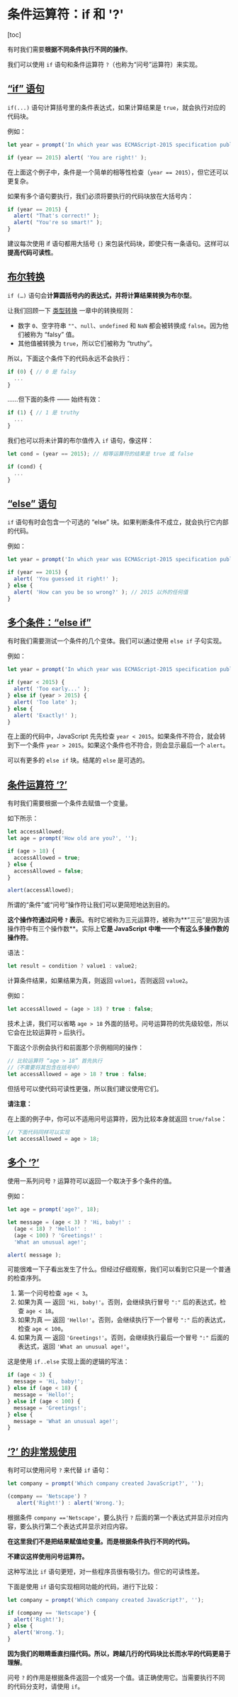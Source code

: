 # 条件运算符：if 和 '?'

[toc]

有时我们需要**根据不同条件执行不同的操作**。

我们可以使用 `if` 语句和条件运算符 `?`（也称为“问号”运算符）来实现。

## [“if” 语句](https://zh.javascript.info/ifelse#if-yu-ju)

`if(...)` 语句计算括号里的条件表达式，如果计算结果是 `true`，就会执行对应的代码块。

例如：

```javascript
let year = prompt('In which year was ECMAScript-2015 specification published?', '');

if (year == 2015) alert( 'You are right!' );
```

在上面这个例子中，条件是一个简单的相等性检查（`year == 2015`），但它还可以更复杂。

如果有多个语句要执行，我们必须将要执行的代码块放在大括号内：

```javascript
if (year == 2015) {
  alert( "That's correct!" );
  alert( "You're so smart!" );
}
```

建议每次使用 if 语句都用大括号 `{}` 来包装代码块，即使只有一条语句。这样可以**提高代码可读性**。

## [布尔转换](https://zh.javascript.info/ifelse#bu-er-zhuan-huan)

`if (…)` 语句会**计算圆括号内的表达式，并将计算结果转换为布尔型**。

让我们回顾一下 [类型转换](https://zh.javascript.info/type-conversions) 一章中的转换规则：

- 数字 `0`、空字符串 `""`、`null`、`undefined` 和 `NaN` 都会被转换成 `false`。因为他们被称为 “falsy” 值。
- 其他值被转换为 `true`，所以它们被称为 “truthy”。

所以，下面这个条件下的代码永远不会执行：

```javascript
if (0) { // 0 是 falsy
  ...
}
```

……但下面的条件 —— 始终有效：

```javascript
if (1) { // 1 是 truthy
  ...
}
```

我们也可以将未计算的布尔值传入 `if` 语句，像这样：

```javascript
let cond = (year == 2015); // 相等运算符的结果是 true 或 false

if (cond) {
  ...
}
```

## [“else” 语句](https://zh.javascript.info/ifelse#else-yu-ju)

`if` 语句有时会包含一个可选的 “else” 块。如果判断条件不成立，就会执行它内部的代码。

例如：

```javascript
let year = prompt('In which year was ECMAScript-2015 specification published?', '');

if (year == 2015) {
  alert( 'You guessed it right!' );
} else {
  alert( 'How can you be so wrong?' ); // 2015 以外的任何值
}
```

## [多个条件：“else if”](https://zh.javascript.info/ifelse#duo-ge-tiao-jian-elseif)

有时我们需要测试一个条件的几个变体。我们可以通过使用 `else if` 子句实现。

例如：

```javascript
let year = prompt('In which year was ECMAScript-2015 specification published?', '');

if (year < 2015) {
  alert( 'Too early...' );
} else if (year > 2015) {
  alert( 'Too late' );
} else {
  alert( 'Exactly!' );
}
```

在上面的代码中，JavaScript 先先检查 `year < 2015`。如果条件不符合，就会转到下一个条件 `year > 2015`。如果这个条件也不符合，则会显示最后一个 `alert`。

可以有更多的 `else if` 块。结尾的 `else` 是可选的。

## [条件运算符 ‘?’](https://zh.javascript.info/ifelse#tiao-jian-yun-suan-fu)

有时我们需要根据一个条件去赋值一个变量。

如下所示：

```javascript
let accessAllowed;
let age = prompt('How old are you?', '');

if (age > 18) {
  accessAllowed = true;
} else {
  accessAllowed = false;
}

alert(accessAllowed);
```

所谓的“条件”或“问号”操作符让我们可以更简短地达到目的。

**这个操作符通过问号 `?` 表示**。有时它被称为三元运算符，被称为**“三元”是因为该操作符中有三个操作数**。实际上**它是 JavaScript 中唯一一个有这么多操作数的操作符**。

语法：

```javascript
let result = condition ? value1 : value2;
```

计算条件结果，如果结果为真，则返回 `value1`，否则返回 `value2`。

例如：

```javascript
let accessAllowed = (age > 18) ? true : false;
```

技术上讲，我们可以省略 `age > 18` 外面的括号。问号运算符的优先级较低，所以它会在比较运算符 `>` 后执行。

下面这个示例会执行和前面那个示例相同的操作：

```javascript
// 比较运算符 “age > 18” 首先执行
//（不需要将其包含在括号中）
let accessAllowed = age > 18 ? true : false;
```

但括号可以使代码可读性更强，所以我们建议使用它们。

**请注意：**

在上面的例子中，你可以不适用问号运算符，因为比较本身就返回 `true/false`：

```javascript
// 下面代码同样可以实现
let accessAllowed = age > 18;
```

## [多个 ‘?’](https://zh.javascript.info/ifelse#duo-ge)

使用一系列问号 `?` 运算符可以返回一个取决于多个条件的值。

例如：

```javascript
let age = prompt('age?', 18);

let message = (age < 3) ? 'Hi, baby!' :
  (age < 18) ? 'Hello!' :
  (age < 100) ? 'Greetings!' :
  'What an unusual age!';

alert( message );
```

可能很难一下子看出发生了什么。但经过仔细观察，我们可以看到它只是一个普通的检查序列。

1. 第一个问号检查 `age < 3`。
2. 如果为真 — 返回 `'Hi, baby!'`。否则，会继续执行冒号 `":"` 后的表达式，检查 `age < 18`。
3. 如果为真 — 返回 `'Hello!'`。否则，会继续执行下一个冒号 `":"` 后的表达式，检查 `age < 100`。
4. 如果为真 — 返回 `'Greetings!'`。否则，会继续执行最后一个冒号 `":"` 后面的表达式，返回 `'What an unusual age!'`。

这是使用 `if..else` 实现上面的逻辑的写法：

```javascript
if (age < 3) {
  message = 'Hi, baby!';
} else if (age < 18) {
  message = 'Hello!';
} else if (age < 100) {
  message = 'Greetings!';
} else {
  message = 'What an unusual age!';
}
```

## [‘?’ 的非常规使用](https://zh.javascript.info/ifelse#de-fei-chang-gui-shi-yong)

有时可以使用问号 `?` 来代替 `if` 语句：

```javascript
let company = prompt('Which company created JavaScript?', '');

(company == 'Netscape') ?
   alert('Right!') : alert('Wrong.');
```

根据条件 `company =='Netscape'`，要么执行 `?` 后面的第一个表达式并显示对应内容，要么执行第二个表达式并显示对应内容。

**在这里我们不是把结果赋值给变量。而是根据条件执行不同的代码。**

**不建议这样使用问号运算符。**

这种写法比 `if` 语句更短，对一些程序员很有吸引力。但它的可读性差。

下面是使用 `if` 语句实现相同功能的代码，进行下比较：

```javascript
let company = prompt('Which company created JavaScript?', '');

if (company == 'Netscape') {
  alert('Right!');
} else {
  alert('Wrong.');
}
```

**因为我们的眼睛垂直扫描代码。所以，跨越几行的代码块比长而水平的代码更易于理解**。

问号 `?` 的作用是根据条件返回一个或另一个值。请正确使用它。当需要执行不同的代码分支时，请使用 `if`。